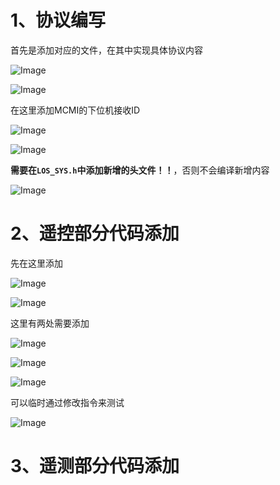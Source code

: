 # 1、协议编写

首先是添加对应的文件，在其中实现具体协议内容

![Image](https://github.com/user-attachments/assets/dbad9609-1388-4afd-b8ef-83f3968511d8)

![Image](https://github.com/user-attachments/assets/adbb7862-4322-40a5-8550-0da78ae6aaed)

在这里添加MCMI的下位机接收ID

![Image](https://github.com/user-attachments/assets/324e87cc-7abd-426a-9d54-d84d38610303)

![Image](https://github.com/user-attachments/assets/3e13c42a-44fd-4936-8383-33a3b28827d8)

**需要在`LOS_SYS.h`中添加新增的头文件！！**，否则不会编译新增内容

![Image](https://github.com/user-attachments/assets/b2897fad-cd34-4d8e-a463-bec2253d0eee)

# 2、遥控部分代码添加

先在这里添加

![Image](https://github.com/user-attachments/assets/2b3bab93-3405-4ee5-94f5-f659738003f2)

![Image](https://github.com/user-attachments/assets/a1cce5fb-5f73-4ef7-a518-4f92dc917f61)

这里有两处需要添加

![Image](https://github.com/user-attachments/assets/89d8d793-9e16-4d37-94f2-25d80c42ed6b)

![Image](https://github.com/user-attachments/assets/46858ca3-0dbe-4c4e-b5d0-17c99a53d4af)

![Image](https://github.com/user-attachments/assets/065f9737-e7f0-4aa2-b08e-7a3f82827fed)

可以临时通过修改指令来测试

![Image](https://github.com/user-attachments/assets/abcd410a-b9c9-4812-8810-aa2241507c0a)

# 3、遥测部分代码添加